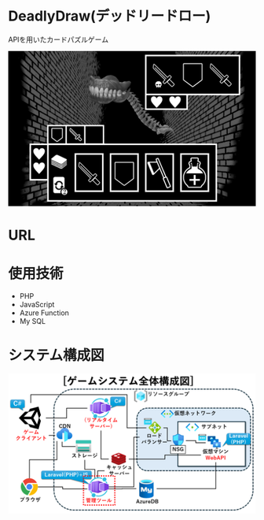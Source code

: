 # DeadlyDraw(デッドリードロー)
APIを用いたカードパズルゲーム

![ゲームのスクリーンショット](https://github.com/IG-Cultist/puzzle_admin_console/blob/main/images/Sample.png)

# URL

# 使用技術
* PHP
* JavaScript
* Azure Function
* My SQL

# システム構成図

![システム構成図](https://github.com/IG-Cultist/puzzle_admin_console/blob/main/images/System.png)
